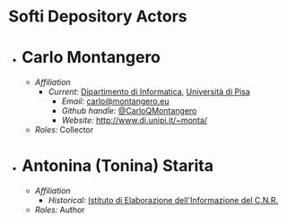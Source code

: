 # Softi Depository Actors

* # Carlo Montangero
  * *Affiliation*
     * *Current:* [Dipartimento di Informatica](www.di.unipi.it), [Università di Pisa](www.unipi.it)
       * *Email:* <carlo@montangero.eu>
       * *Github handle:* [@CarloQMontangero](https://github.com/CarloQMontangero)
       * *Website:* <http://www.di.unipi.it/~monta/>
  * *Roles:* Collector

* # Antonina (Tonina) Starita
  * *Affiliation*
       * *Historical:* [Istituto di Elaborazione dell'Informazione del C.N.R.](https://www.isti.cnr.it/about.php)
  * *Roles:* Author
